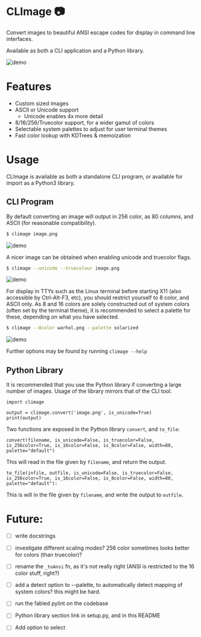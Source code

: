 # CLImage 📷

Convert images to beautiful ANSI escape codes for display in command line interfaces.

Available as both a CLI application and a Python library.

![demo](https://raw.github.com/pnappa/CLImage/master/extra/demo.png)

# Features
 - Custom sized images
 - ASCII or Unicode support
    - Unicode enables 4x more detail
 - 8/16/256/Truecolor support, for a wider gamut of colors
 - Selectable system palettes to adjust for user terminal themes
 - Fast color lookup with KDTrees & memoization

# Usage

CLImage is available as both a standalone CLI program, or available for import as a Python3 library.

## CLI Program

By default converting an image will output in 256 color, as 80 columns, and ASCII (for reasonable compatibility).
```bash
$ climage image.png
```
![demo](https://raw.github.com/pnappa/CLImage/master/extra/warhol256ascii.png)


A nicer image can be obtained when enabling unicode and truecolor flags.
```bash
$ climage --unicode --truecolour image.png
```
![demo](https://raw.github.com/pnappa/CLImage/master/extra/warholtruecolorunicode.png)

For display in TTYs such as the Linux terminal before starting X11 (also accessible by Ctrl-Alt-F3, etc), you should restrict yourself to 8 color, and ASCII only. As 8 and 16 colors are solely constructed out of system colors (often set by the terminal theme), it is recommended to select a palette for these, depending on what you have selected.
```bash
$ climage --8color warhol.png --palette solarized
```
![demo](https://raw.github.com/pnappa/CLImage/master/extra/warhol8colsolarized.png)

Further options may be found by running `climage --help`

## Python Library

It is recommended that you use the Python library if converting a large number of images. Usage of the library mirrors that of the CLI tool.

```python3
import climage

output = climage.convert('image.png', is_unicode=True)
print(output)
```

Two functions are exposed in the Python library `convert`, and `to_file`: 

```python3
convert(filename, is_unicode=False, is_truecolor=False, is_256color=True, is_16color=False, is_8color=False, width=80, palette="default")
```
This will read in the file given by `filename`, and return the output.

```python3
to_file(infile, outfile, is_unicode=False, is_truecolor=False, is_256color=True, is_16color=False, is_8color=False, width=80, palette="default"):
```
This is will in the file given by `filename`, and write the output to `outfile`.

# Future:
 - [ ] write docstrings
 - [ ] investigate different scaling modes? 256 color sometimes looks better for colors (than truecolor)?
 - [ ] rename the `_toAnsi` fn, as it's not really right (ANSI is restricted to the 16 color stuff, right?)
 - [ ] add a detect option to --palette, to automatically detect mapping of system colors? this might be hard.
 - [ ] run the fabled pylint on the codebase
 - [ ] Python library section link in setup.py, and in this README
 - [ ] Add option to select

